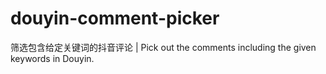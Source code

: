 # douyin-comment-picker
筛选包含给定关键词的抖音评论 | Pick out the comments including the given keywords in Douyin.
